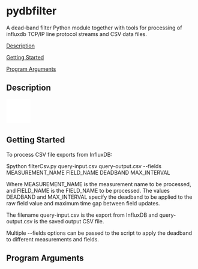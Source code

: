 # pydbfilter
A dead-band filter Python module together with tools for processing of influxdb TCP/IP line protocol streams and CSV data files.

[Description](#description)

[Getting Started](#getting-started)

[Program Arguments](#program-arguments)

## Description

![Point will be accepted if it exceeds the linear boundary lines determined from last two accepted points.](image.jpg?raw=true)

## Getting Started

To process CSV file exports from InfluxDB:

  $python filterCsv.py query-input.csv query-output.csv --fields MEASUREMENT_NAME FIELD_NAME DEADBAND MAX_INTERVAL

Where MEASUREMENT_NAME is the measurement name to be processed, and FIELD_NAME is the FIELD_NAME to be processed. The values DEADBAND and MAX_INTERVAL specify the deadband to be applied to the raw field value and maximum time gap between field updates. 

The filename query-input.csv is the export from InfluxDB and query-output.csv is the saved output CSV file.

Multiple --fields options can be passed to the script to apply the deadband to different measurements and fields.

## Program Arguments